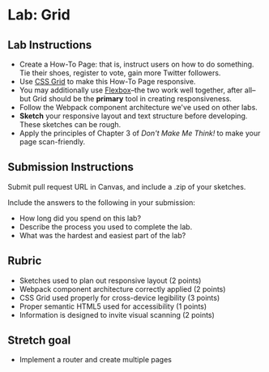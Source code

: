Lab: Grid
===

## Lab Instructions
* Create a How-To Page: that is, instruct users on how to do something. Tie their shoes, register to vote, gain more Twitter followers.
* Use [CSS Grid](https://css-tricks.com/snippets/css/complete-guide-grid/) to make this How-To Page responsive.
* You may additionally use [Flexbox](https://css-tricks.com/snippets/css/a-guide-to-flexbox/)–the two work well together, after all–but Grid should be the **primary** tool in creating responsiveness.
* Follow the Webpack component architecture we've used on other labs.
* **Sketch** your responsive layout and text structure before developing. These sketches can be rough.
* Apply the principles of Chapter 3 of *Don't Make Me Think!* to make your page scan-friendly.

## Submission Instructions
Submit pull request URL in Canvas, and include a .zip of your sketches.

Include the answers to the following in your submission:

* How long did you spend on this lab?
* Describe the process you used to complete the lab.
* What was the hardest and easiest part of the lab?

## Rubric
* Sketches used to plan out responsive layout (2 points)
* Webpack component architecture correctly applied (2 points)
* CSS Grid used properly for cross-device legibility (3 points)
* Proper semantic HTML5 used for accessibility (1 points)
* Information is designed to invite visual scanning (2 points)

## Stretch goal
* Implement a router and create multiple pages